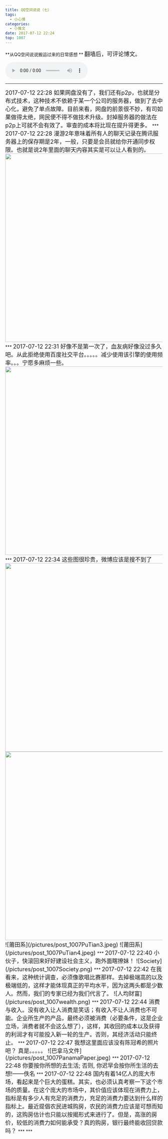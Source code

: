 ```yaml
---
title: QQ空间说说（七）
tags:
  - 小心情
categories:
  - 小推文
date: 2017-07-12 22:24
top: 1007
---
```

**从QQ空间说说搬运过来的日常感想 **
<font size=4>
翻墙后，可评论博文。
</font>
<!--more-->

<audio
controls="controls" name="media" style='width:264px' autoplay loop=true>
<source src="/musics/wish.mp3">
</audio>


***
<font size=4>
2017-07-12 22:28
如果网盘没有了，我们还有p2p，也就是分布式技术，这种技术不依赖于某一个公司的服务器，做到了去中心化，避免了单点故障。目前来看，网盘的前景很不妙，有司如果做得太绝，网民便不得不做技术升级。封掉服务器的做法在p2p上可就不会有效了。审查的成本将比现在提升得更多。
</font>
***
<font size=4>
2017-07-12 22:28
漫游2年意味着所有人的聊天记录在腾讯服务器上的保存期是2年，一般，只要是会员就给你开通同步权限。也就是说2年里面的聊天内容其实是可以让人看到的。
<img width="600" src="/pictures/post_1007TencentRecord.jpeg">
</font>
***
<font size=4>
2017-07-12 22:31
好像不是第一次了，血友病好像没过多久吧。从此拒绝使用百度社交平台。。。。。减少使用该引擎的使用频率。。。宁愿多麻烦一些。
<img width="600" src="/pictures/post_1007BaiduDoEvil.png">
</font>
***
<font size=4>
2017-07-12 22:34
这些图很珍贵，微博应该是搜不到了
<img width="600" src="/pictures/post_1007PuTian1.jpeg"> <img width="600" src="/pictures/post_1007PuTian2.jpeg"> ![莆田系](/pictures/post_1007PuTian3.jpeg) ![莆田系](/pictures/post_1007PuTian4.jpeg)
</font>
***
<font size=4>
2017-07-12 22:40
小伙子，快滚回来好好建设社会主义，跑外面瞎撩妹！
![Society](/pictures/post_1007Society.png)
</font>
***
<font size=4>
2017-07-12 22:42
在我看来，这种统计调查，必须像歌唱比赛那样。去掉极端高的以及极端低的，这样才能体现真正的平均水平，因为这两头都是少数人。然而，我们的专家已经为我们代言了。
![人均财富](/pictures/post_1007wealth.png)
</font>
***
<font size=4>
2017-07-12 22:44
消费与收入。没有收入让人消费是笑话；有收入不让人消费也不可能。企业所生产的产品，最终必须被消费（必要条件，这是企业立场，消费者就不会这么想了），这样，其收回的成本以及获得的利润才有可能投入新一轮的生产。否则，其经济活动只能终止。
</font>
***
<font size=4>
2017-07-12 22:47
我想这里面应该没有陈冠希的照片吧？
真是。。。。。
![巴拿马文件](/pictures/post_1007PanamaPaper.jpeg)
</font>
***
<font size=4>
2017-07-12 22:48
你要按你所想的去生活; 否则, 你迟早会按你所生活的去想!——佚名
</font>
***
<font size=4>
2017-07-12 22:48
国内有着14亿人的庞大市场，看起来是个巨大的蛋糕。其实，也必须认真考察一下这个市场的质量。在这个庞大的市场中，其价值应该体现在消费力上，指标是有多少人有充足的消费力，充足的消费力要达到什么样的指标上。最近提倡农民进城购房，农民的消费力应该是可想而知的，这购房估计也只能以按揭形式来进行了。但是，高涨的房价，较低的消费力如何能承受？真的购房，银行最终能收回贷款吗？
</font>
***
<font size=4>

</font>
***
